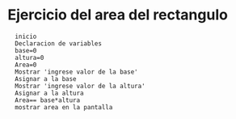 # Ejercicio del area del rectangulo

      inicio
      Declaracion de variables
      base=0
      altura=0
      Area=0
      Mostrar 'ingrese valor de la base'
      Asignar a la base
      Mostrar 'ingrese valor de la altura'
      Asignar a la altura
      Area== base*altura
      mostrar area en la pantalla

